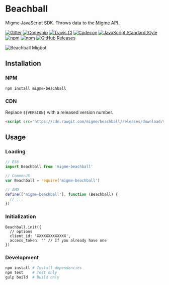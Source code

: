 # Beachball

Migme JavaScript SDK. Throws data to the [Migme API](http://docs.migme.apiary.io/).

[![Gitter](https://img.shields.io/badge/gitter-join%20chat-brightgreen.svg)](https://gitter.im/migme/beachball)
[![Codeship](https://img.shields.io/codeship/5e7f47c0-bfe9-0132-39f9-7eb09717a41c.svg)](https://codeship.com/projects/73070)
[![Travis CI](https://img.shields.io/travis/migme/beachball.svg)](https://travis-ci.org/migme/beachball)
[![Codecov](https://img.shields.io/codecov/c/github/migme/beachball.svg)](https://codecov.io/github/migme/beachball)
[![JavaScript Standard Style](https://img.shields.io/badge/code%20style-standard-brightgreen.svg?style=flat)](https://github.com/feross/standard)
[![npm](https://img.shields.io/npm/v/migme-beachball.svg)](https://www.npmjs.com/package/migme-beachball)
[![npm](https://img.shields.io/npm/dm/migme-beachball.svg)](https://www.npmjs.com/package/migme-beachball)
[![GitHub Releases](https://img.shields.io/github/downloads/migme/beachball/latest/total.svg)](https://github.com/migme/beachball/releases/latest)

![Beachball Migbot](https://cdn.rawgit.com/mixstix/5eb0fe3bea4e87ea5034/raw/fbf873d7d1b3c845e9e0f9613690489203479fcc/beachball.svg "Beachball Migbot")

## Installation

### NPM
```bash
npm install migme-beachball
```

### CDN
Replace `${VERSION}` with a released version number.
```html
<script src="https://cdn.rawgit.com/migme/beachball/releases/download/${VERSION}/migme-beachball.min.js"></script>
```

## Usage

### Loading
```js
// ES6
import Beachball from 'migme-beachball'

// CommonJS
var Beachball = require('migme-beachball')

// AMD
define(['migme-beachball'], function (Beachball) {
  // ...
})
```

### Initialization
```
Beachball.init({
  // options
  client_id: 'XXXXXXXXXXXXX',
  access_token: '' // If you already have one
})
```

### Development
```bash
npm install # Install dependencies
npm test    # Test only
gulp build  # Build only
```

